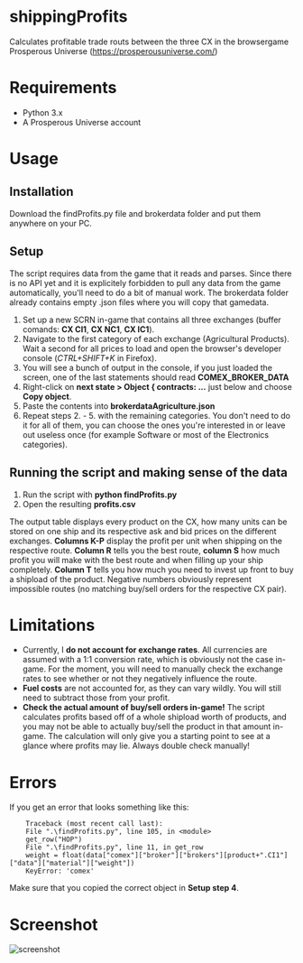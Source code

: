 # shippingProfits
Calculates profitable trade routs between the three CX in the browsergame Prosperous Universe (https://prosperousuniverse.com/)

# Requirements
* Python 3.x
* A Prosperous Universe account

# Usage
## Installation
Download the findProfits.py file and brokerdata folder and put them anywhere on your PC.

## Setup
The script requires data from the game that it reads and parses. Since there is no API yet and it is explicitely forbidden to pull any data from the game automatically, you'll need to do a bit of manual work. The brokerdata folder already contains empty .json files where you will copy that gamedata.
1. Set up a new SCRN in-game that contains all three exchanges (buffer comands: **CX CI1**, **CX NC1**, **CX IC1**).
2. Navigate to the first category of each exchange (Agricultural Products). Wait a second for all prices to load and open the browser's developer console (*CTRL+SHIFT+K* in Firefox).
3. You will see a bunch of output in the console, if you just loaded the screen, one of the last statements should read **COMEX_BROKER_DATA**
4. Right-click on **next state > Object { contracts: ...** just below and choose **Copy object**.
5. Paste the contents into **brokerdataAgriculture.json**
6. Repeat steps 2. - 5. with the remaining categories. You don't need to do it for all of them, you can choose the ones you're interested in or leave out useless once (for example Software or most of the Electronics categories).

## Running the script and making sense of the data
1. Run the script with **python findProfits.py**
2. Open the resulting **profits.csv**

The output table displays every product on the CX, how many units can be stored on one ship and its respective ask and bid prices on the different exchanges. **Columns K-P** display the profit per unit when shipping on the respective route. **Column R** tells you the best route, **column S** how much profit you will make with the best route and when filling up your ship completely. **Column T** tells you how much you need to invest up front to buy a shipload of the product.
Negative numbers obviously represent impossible routes (no matching buy/sell orders for the respective CX pair).

# Limitations
* Currently, I **do not account for exchange rates**. All currencies are assumed with a 1:1 conversion rate, which is obviously not the case in-game. For the moment, you will need to manually check the exchange rates to see whether or not they negatively influence the route.
* **Fuel costs** are not accounted for, as they can vary wildly. You will still need to subtract those from your profit. 
* **Check the actual amount of buy/sell orders in-game!** The script calculates profits based off of a whole shipload worth of products, and you may not be able to actually buy/sell the product in that amount in-game. The calculation will only give you a starting point to see at a glance where profits may lie. Always double check manually!

# Errors
If you get an error that looks something like this:
```
    Traceback (most recent call last):
    File ".\findProfits.py", line 105, in <module>
    get_row("HOP")
    File ".\findProfits.py", line 11, in get_row
    weight = float(data["comex"]["broker"]["brokers"][product+".CI1"]["data"]["material"]["weight"])
    KeyError: 'comex'
```
Make sure that you copied the correct object in **Setup step 4**.

# Screenshot
![screenshot](https://i.imgur.com/F7MX58D.png)
